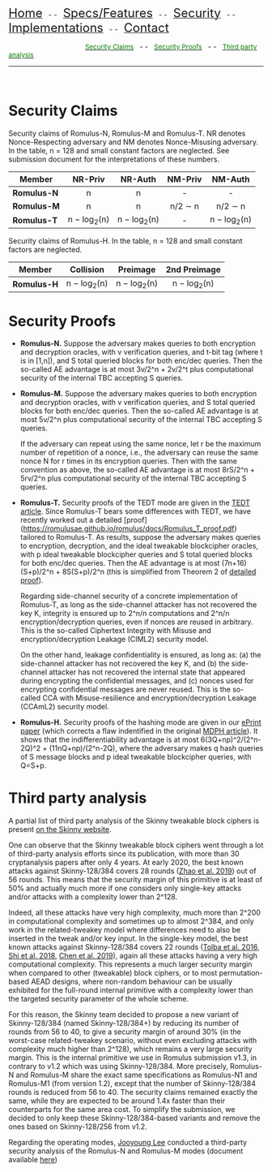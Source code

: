 [<font size="+2.5">Home</font>](https://romulusae.github.io/romulus/) &nbsp; - - &nbsp; [<font size="+2.5">Specs/Features</font>](https://romulusae.github.io/romulus/specs) &nbsp; - - &nbsp; [<font size="+2.5">Security</font>](https://romulusae.github.io/romulus/security) &nbsp; - - &nbsp; [<font size="+2.5">Implementations</font>](https://romulusae.github.io/romulus/impl)  &nbsp; - - &nbsp; [<font size="+2.5">Contact</font>](https://romulusae.github.io/romulus/contact)   

&nbsp; &emsp; &emsp; &emsp; &emsp; &emsp; &emsp; &emsp; &emsp; [<font size="-1.0" color="green">Security Claims</font>](https://romulusae.github.io/romulus/security#security-claims) &nbsp; - - &nbsp; [<font size="-1.0" color="green">Security Proofs</font>](https://romulusae.github.io/romulus/security#security-proofs) &nbsp; - - &nbsp; [<font size="-1.0" color="green">Third party analysis</font>](https://romulusae.github.io/romulus/security#third-party-analysis) 

---

&nbsp;   

# Security Claims

Security claims of Romulus-N, Romulus-M and Romulus-T. NR denotes Nonce-Respecting adversary and NM denotes Nonce-Misusing adversary. In the table, n = 128 and small constant
factors are neglected. See submission document for the interpretations of these numbers.

| Member        | NR-Priv           | NR-Auth   | NM-Priv | NM-Auth |   
| ------------- |:-------------:|:-------------:|:-------------:|:-------------:|  
| **Romulus-N**      | n | n | - | - |   
| **Romulus-M**      | n | n | n/2 ∼ n | n/2 ∼ n |   
| **Romulus-T**     | n − log<sub>2</sub>(n) | n − log<sub>2</sub>(n) | - |  n − log<sub>2</sub>(n) |   

Security claims of Romulus-H. In the table, n = 128 and small constant factors are neglected.

| Member        | Collision           | Preimage   | 2nd Preimage |   
| ------------- |:-------------:|:-------------:|:-------------:|   
| **Romulus-H**      | n − log<sub>2</sub>(n) | n − log<sub>2</sub>(n) | n − log<sub>2</sub>(n) |   


# Security Proofs

- **Romulus-N.** Suppose the adversary makes queries to both encryption and decryption oracles, with v verification queries, and t-bit tag (where t is in [1,n]), and S total queried blocks for both enc/dec queries. Then the so-called AE advantage is at most 3v/2^n + 2v/2^t plus computational security of the internal TBC accepting S queries. 

- **Romulus-M.** Suppose the adversary makes queries to both encryption and decryption oracles, with v verification queries, and S total queried blocks for both enc/dec queries. Then the so-called AE advantage is at most 5v/2^n plus computational security of the internal TBC accepting S queries.

    If the adversary can repeat using the same nonce, let r be the maximum number of repetition of a nonce, i.e., the adversary can reuse the same nonce N for r times in its encryption queries. Then with the same convention as above, the so-called AE advantage is at most 8rS/2^n + 5rv/2^n plus computational security of the internal TBC accepting S queries.

- **Romulus-T.** Security proofs of the TEDT mode are given in the [TEDT article](https://eprint.iacr.org/2019/137). Since Romulus-T bears some differences with TEDT, we have recently worked out a detailed [proof] (https://romulusae.github.io/romulus/docs/Romulus_T_proof.pdf) tailored to Romulus-T. As results, suppose the adversary makes queries to encryption, decryption, and the ideal tweakable blockcipher oracles, with p ideal tweakable blockcipher queries and S total queried blocks for both enc/dec queries. Then the AE advantage is at most (7n+16)(S+p)/2^n + 8S(S+p)/2^n (this is simplified from Theorem 2 of [detailed proof](https://romulusae.github.io/romulus/docs/Romulus_T_proof.pdf)).

    Regarding side-channel security of a concrete implementation of Romulus-T, as long as the side-channel attacker has not recovered the key K, integrity is ensured up to 2^n/n computations and 2^n/n encryption/decryption queries, even if nonces are reused in arbitrary. This is the so-called Ciphertext Integrity with Misuse and encryption/decryption Leakage (CIML2) security model.

    On the other hand, leakage confidentiality is ensured, as long as: (a) the side-channel attacker has not recovered the key K, and (b) the side-channel attacker has not recovered the internal state that appeared during encrypting the confidential messages, and (c) nonces used for encrypting confidential messages are never reused. This is the so-called CCA with Misuse-resilience and encryption/decryption Leakage (CCAmL2) security model.

- **Romulus-H.** Security proofs of the hashing mode are given in our [ePrint paper](https://eprint.iacr.org/2021/1469) (which corrects a flaw indentified in the original [MDPH article](https://link.springer.com/chapter/10.1007/978-3-030-30530-7_4)). It shows that the indifferentiability advantage is at most 6(3Q+np)^2/(2^n-2Q)^2 + (11nQ+np)/(2^n-2Q), where the adversary makes q hash queries of S message blocks and p ideal tweakable blockcipher queries, with Q=S+p. 


# Third party analysis

A partial list of third party analysis of the Skinny tweakable block ciphers is present [on the Skinny website](https://sites.google.com/site/skinnycipher/security). 

One can observe that the Skinny tweakable block ciphers went through a lot of third-party analysis efforts since its publication, with more than 30 cryptanalysis papers after only 4 years. At early 2020, the best known attacks against Skinny-128/384 covers 28 rounds ([Zhao et al. 2019](https://eprint.iacr.org/2019/714)) out of 56 rounds. This means that the security margin of this primitive is at least of 50% and actually much more if one considers only single-key attacks and/or attacks with a complexity lower than 2^128.

Indeed, all these attacks have very high complexity, much more than 2^200 in computational complexity and sometimes up to almost 2^384, and only work in the related-tweakey model where differences need to also be inserted in the tweak and/or key input. In the single-key model, the best known attacks against Skinny-128/384 covers 22 rounds ([Tolba et al. 2016](https://eprint.iacr.org/2016/1115.pdf), [Shi et al. 2018](https://eprint.iacr.org/2018/813.pdf), [Chen et al. 2019](https://link.springer.com/chapter/10.1007/978-3-030-41579-2_14)), again all these attacks having a very high computational complexity. This represents a much larger security margin when compared to other (tweakable) block ciphers, or to most permutation-based AEAD designs, where non-random behaviour can be usually exhibited for the full-round internal primitive with a complexity lower than the targeted security parameter of the whole scheme. 

For this reason, the Skinny team decided to propose a new variant of Skinny-128/384 (named Skinny-128/384+) by reducing its number of rounds from 56 to 40, to give a security margin of around 30% (in the worst-case related-tweakey scenario, without even excluding attacks with complexity much higher than 2^128), which remains a very large security margin. This is the internal primitive we use in Romulus submission v1.3, in contrary to v1.2 which was using Skinny-128/384. More precisely, Romulus-N and Romulus-M share the exact same specifications as Romulus-N1 and Romulus-M1 (from version 1.2), except that the number of Skinny-128/384 rounds is reduced from 56 to 40. The security claims remained exactly the same, while they are expected to be around 1.4x faster than their counterparts for the same area cost. To simplify the submission, we decided to only keep these Skinny-128/384-based variants and remove the ones based on Skinny-128/256 from v1.2.

Regarding the operating modes, [Jooyoung Lee](https://cs.kaist.ac.kr/people/view?idx=536&kind=faculty&menu=167) conducted a third-party security analysis of the Romulus-N and Romulus-M modes (document available [here](https://romulusae.github.io/romulus/docs/Security_evaluation_Romulus_Jooyoung_Lee.pdf)) 
